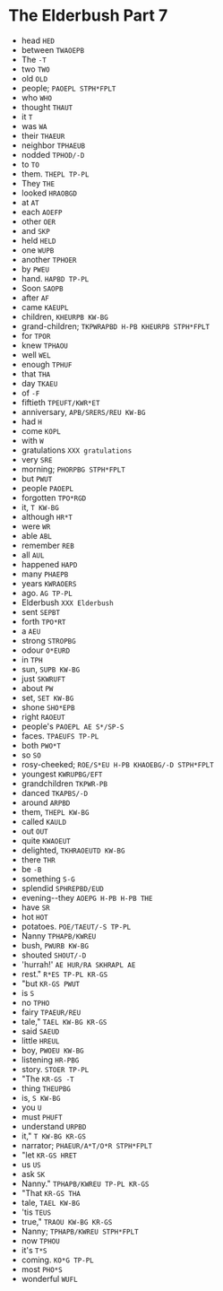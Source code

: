 # The Elderbush Part 7

* head `HED`
* between `TWAOEPB`
* The `-T`
* two `TWO`
* old `OLD`
* people; `PAOEPL STPH*FPLT`
* who `WHO`
* thought `THAUT`
* it `T`
* was `WA`
* their `THAEUR`
* neighbor `TPHAEUB`
* nodded `TPHOD/-D`
* to `TO`
* them. `THEPL TP-PL`
* They `THE`
* looked `HRAOBGD`
* at `AT`
* each `AOEFP`
* other `OER`
* and `SKP`
* held `HELD`
* one `WUPB`
* another `TPHOER`
* by `PWEU`
* hand. `HAPBD TP-PL`
* Soon `SAOPB`
* after `AF`
* came `KAEUPL`
* children, `KHEURPB KW-BG`
* grand-children; `TKPWRAPBD H-PB KHEURPB STPH*FPLT`
* for `TPOR`
* knew `TPHAOU`
* well `WEL`
* enough `TPHUF`
* that `THA`
* day `TKAEU`
* of `-F`
* fiftieth `TPEUFT/KWR*ET`
* anniversary, `APB/SRERS/REU KW-BG`
* had `H`
* come `KOPL`
* with `W`
* gratulations `XXX gratulations`
* very `SRE`
* morning; `PHORPBG STPH*FPLT`
* but `PWUT`
* people `PAOEPL`
* forgotten `TPO*RGD`
* it, `T KW-BG`
* although `HR*T`
* were `WR`
* able `ABL`
* remember `REB`
* all `AUL`
* happened `HAPD`
* many `PHAEPB`
* years `KWRAOERS`
* ago. `AG TP-PL`
* Elderbush `XXX Elderbush`
* sent `SEPBT`
* forth `TPO*RT`
* a `AEU`
* strong `STROPBG`
* odour `O*EURD`
* in `TPH`
* sun, `SUPB KW-BG`
* just `SKWRUFT`
* about `PW`
* set, `SET KW-BG`
* shone `SHO*EPB`
* right `RAOEUT`
* people's `PAOEPL AE S*/SP-S`
* faces. `TPAEUFS TP-PL`
* both `PWO*T`
* so `SO`
* rosy-cheeked; `ROE/S*EU H-PB KHAOEBG/-D STPH*FPLT`
* youngest `KWRUPBG/EFT`
* grandchildren `TKPWR-PB`
* danced `TKAPBS/-D`
* around `ARPBD`
* them, `THEPL KW-BG`
* called `KAULD`
* out `OUT`
* quite `KWAOEUT`
* delighted, `TKHRAOEUTD KW-BG`
* there `THR`
* be `-B`
* something `S-G`
* splendid `SPHREPBD/EUD`
* evening--they `AOEPG H-PB H-PB THE`
* have `SR`
* hot `HOT`
* potatoes. `POE/TAEUT/-S TP-PL`
* Nanny `TPHAPB/KWREU`
* bush, `PWURB KW-BG`
* shouted `SHOUT/-D`
* 'hurrah!' `AE HUR/RA SKHRAPL AE`
* rest." `R*ES TP-PL KR-GS`
* "but `KR-GS PWUT`
* is `S`
* no `TPHO`
* fairy `TPAEUR/REU`
* tale," `TAEL KW-BG KR-GS`
* said `SAEUD`
* little `HREUL`
* boy, `PWOEU KW-BG`
* listening `HR-PBG`
* story. `STOER TP-PL`
* "The `KR-GS -T`
* thing `THEUPBG`
* is, `S KW-BG`
* you `U`
* must `PHUFT`
* understand `URPBD`
* it," `T KW-BG KR-GS`
* narrator; `PHAEUR/A*T/O*R STPH*FPLT`
* "let `KR-GS HRET`
* us `US`
* ask `SK`
* Nanny." `TPHAPB/KWREU TP-PL KR-GS`
* "That `KR-GS THA`
* tale, `TAEL KW-BG`
* 'tis `TEUS`
* true," `TRAOU KW-BG KR-GS`
* Nanny; `TPHAPB/KWREU STPH*FPLT`
* now `TPHOU`
* it's `T*S`
* coming. `KO*G TP-PL`
* most `PHO*S`
* wonderful `WUFL`

